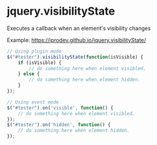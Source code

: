 # jquery.visibilityState
Executes a callback when an element's visibility changes

Example: https://iprodev.github.io/jquery.visibilityState/

``` JavaScript
// Using plugin mode
$("#tester").visibilityState(function(isVisible) {
    if (isVisible) {
        // do something here when element visibled.
    } else {
        // do something here when element hidden.
    }
});

// Using event mode
$("#tester").on('visible', function() {
    // do something here when element visibled.
});
$("#tester").on('hidden', function() {
    // do something here when element hidden.
});
```
